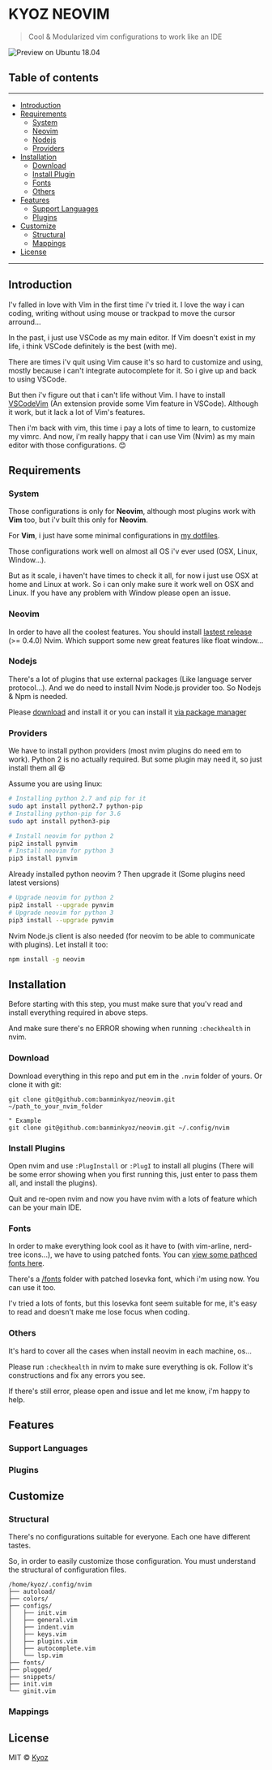 # KYOZ NEOVIM
> Cool & Modularized vim configurations to work like an IDE

![Preview on Ubuntu 18.04](./images/preview.png)

## Table of contents

---
  * [Introduction](#introduction)
  * [Requirements](#requirements)
    * [System](#system)
    * [Neovim](#neovim)
    * [Nodejs](#nodejs)
    * [Providers](#providers)
  * [Installation](#installation)
    * [Download](#download)
    * [Install Plugin](#install-plugins)
    * [Fonts](#fonts)
    * [Others](#others)
  * [Features](#features)
    * [Support Languages](#support-languages)
    * [Plugins](#plugins)
  * [Customize](#customize)
    * [Structural](#structural)
    * [Mappings](#mappings)
  * [License](#license)
---

## Introduction

I'v falled in love with Vim in the first time i'v tried it. I love the way i can coding, writing without using mouse or trackpad to move the cursor arround...

In the past, i just use VSCode as my main editor. If Vim doesn't exist in my life, i think VSCode definitely is the best (with me).

There are times i'v quit using Vim cause it's so hard to customize and using, mostly because i can't integrate autocomplete for it. So i give up and back to using VSCode.

But then i'v figure out that i can't life without Vim. I have to install [VSCodeVim](https://github.com/VSCodeVim/Vim) (An extension provide some Vim feature in VSCode). Although it work, but it lack a lot of Vim's features.

Then i'm back with vim, this time i pay a lots of time to learn, to customize my vimrc. And now, i'm really happy that i can use Vim (Nvim) as my main editor with those configurations. :blush:

## Requirements

### System

Those configurations is only for **Neovim**, although most plugins work with **Vim** too, but i'v built this only for **Neovim**.

For **Vim**, i just have some minimal configurations in [my dotfiles](https://github.com/banminkyoz/dotfiles).

Those configurations work well on almost all OS i'v ever used (OSX, Linux, Window...).

But as it scale, i haven't have times to check it all, for now i just use OSX at home and Linux at work. So i can only make sure it work well on OSX and Linux. If you have any problem with Window please open an issue.

### Neovim

In order to have all the coolest features. You should install [lastest release](https://github.com/neovim/neovim/releases/tag/nightly) (>= 0.4.0) Nvim. Which support some new great features like float window...

### Nodejs

There's a lot of plugins that use external packages (Like language server protocol...). And we do need to install Nvim Node.js provider too. So Nodejs & Npm is needed.

Please [download](https://nodejs.org/en/download/) and install it or you can install it [via package manager](https://nodejs.org/en/download/package-manager/)

### Providers

We have to install python providers (most nvim plugins do need em to work).
Python 2 is no actually required. But some plugin may need it, so just install them all :laughing:

Assume you are using linux:

```sh
# Installing python 2.7 and pip for it
sudo apt install python2.7 python-pip
# Installing python-pip for 3.6
sudo apt install python3-pip

# Install neovim for python 2
pip2 install pynvim
# Install neovim for python 3
pip3 install pynvim
```
Already installed python neovim ? Then upgrade it (Some plugins need latest versions)

```sh
# Upgrade neovim for python 2
pip2 install --upgrade pynvim
# Upgrade neovim for python 3
pip3 install --upgrade pynvim
```

Nvim Node.js client is also needed (for neovim to be able to communicate with plugins). Let install it too:

```sh
npm install -g neovim
```

## Installation

Before starting with this step, you must make sure that you'v read and install everything required in above steps.

And make sure there's no ERROR showing when running `:checkhealth` in nvim.

### Download

Download everything in this repo and put em in the `.nvim` folder of yours. Or clone it with git:

```
git clone git@github.com:banminkyoz/neovim.git ~/path_to_your_nvim_folder

" Example
git clone git@github.com:banminkyoz/neovim.git ~/.config/nvim
```

### Install Plugins

Open nvim and use `:PlugInstall` or `:PlugI` to install all plugins (There will be some error showing when you first running this, just enter to pass them all, and install the plugins).

Quit and re-open nvim and now you have nvim with a lots of feature which can be your main IDE.

### Fonts

In order to make everything look cool as it have to (with vim-arline, nerd-tree icons...), we have to using patched fonts. You can [view some pathced fonts here](https://github.com/ryanoasis/nerd-fonts).

There's a [/fonts](https://github.com/banminkyoz/neovim/tree/master/fonts/Iosevka) folder with patched Iosevka font, which i'm using now. You can use it too.

I'v tried a lots of fonts, but this Iosevka font seem suitable for me, it's easy to read and doesn't make me lose focus when coding.

### Others

It's hard to cover all the cases when install neovim in each machine, os...

Please run `:checkhealth` in nvim to make sure everything is ok. Follow it's constructions and fix any errors you see.

If there's still error, please open and issue and let me know, i'm happy to help.

## Features

### Support Languages

### Plugins

## Customize

### Structural

There's no configurations suitable for everyone. Each one have different tastes.

So, in order to easily customize those configuration. You must understand the structural of configuration files.

```
/home/kyoz/.config/nvim
├── autoload/
├── colors/
├── configs/
│   ├── init.vim
│   ├── general.vim
│   ├── indent.vim
│   ├── keys.vim
│   ├── plugins.vim
│   ├── autocomplete.vim
│   └── lsp.vim
├── fonts/
├── plugged/
├── snippets/
├── init.vim
└── ginit.vim
```

### Mappings

## License

MIT © [Kyoz](mailto:banminkyoz@gmail.com)

